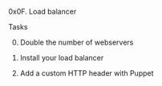 0x0F. Load balancer


Tasks

0. Double the number of webservers


1. Install your load balancer



2. Add a custom HTTP header with Puppet
